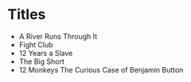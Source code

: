 # Titles
- A River Runs Through It
- Fight Club
- 12 Years a Slave
- The Big Short
- 12 Monkeys
The Curious Case of Benjamin Button
